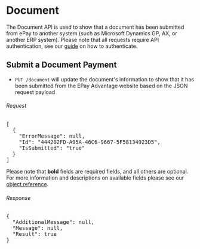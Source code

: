 Document
============

The Document API is used to show that a document has been submitted from ePay to another system (such as Microsoft Dynamics GP, AX, or another ERP system). Please note that all requests require API authentication, see our [guide](Token.md) on how to authenticate.

Submit a Document Payment
--------------------

* `PUT /document` will update the document's information to show that it has been submitted from the EPay Advantage website based on the JSON request payload

###### Request
<pre>
[
  {
    "ErrorMessage": null,
    "Id": "444202FD-A95A-46C6-9667-5F58134923D5",
    "IsSubmitted": "true"
  }
]
</pre>

Please note that **bold** fields are required fields, and all others are optional. For more information and descriptions on available fields please see our [object reference](../Objects/Document.md).

###### Response
<pre>
{
  "AdditionalMessage": null,
  "Message": null,
  "Result": true
}
</pre>


